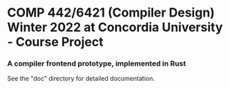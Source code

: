 # COMP 442/6421 (Compiler Design) Winter 2022 at Concordia University - Course Project
### A compiler frontend prototype, implemented in Rust
See the "doc" directory for detailed documentation. 